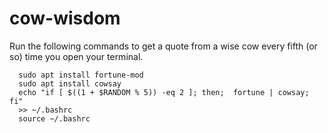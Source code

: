 # cow-wisdom
Run the following commands to get a quote from a wise cow every fifth (or so) time you open your terminal.
```shell
  sudo apt install fortune-mod
  sudo apt install cowsay
  echo "if [ $((1 + $RANDOM % 5)) -eq 2 ]; then;  fortune | cowsay;  fi" 
  >> ~/.bashrc 
  source ~/.bashrc
 ```


